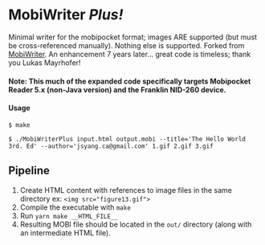 MobiWriter _Plus!_
==========

Minimal writer for the mobipocket format; images ARE supported (but must be cross-referenced manually). Nothing else is supported.
Forked from [MobiWriter](https://github.com/cafaxo/MobiWriter). An enhancement 7 years later... great code is timeless; thank you 
Lukas Mayrhofer!

#### Note: This much of the expanded code specifically targets Mobipocket Reader 5.x (non-Java version) and the Franklin NID-260 device.

#### Usage 

```
$ make

$ ./MobiWriterPlus input.html output.mobi --title='The Hello World 3rd. Ed' --author='jsyang.ca@gmail.com' 1.gif 2.gif 3.gif
```

## Pipeline

1. Create HTML content with references to image files in the same directory ex: `<img src="figure13.gif">`
2. Compile the executable with `make`
3. Run `yarn make __HTML_FILE__`
4. Resulting MOBI file should be located in the `out/` directory (along with an intermediate HTML file).